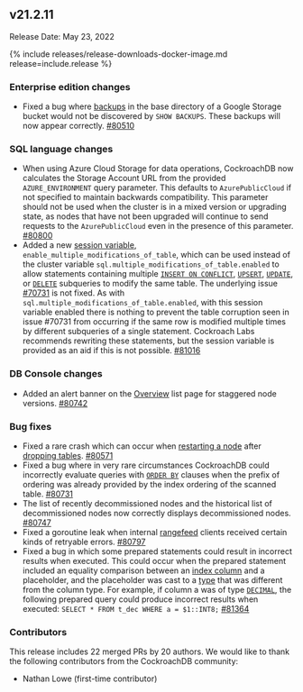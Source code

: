 ## v21.2.11

Release Date: May 23, 2022

{% include releases/release-downloads-docker-image.md release=include.release %}

<h3 id="v21-2-11-enterprise-edition-changes">Enterprise edition changes</h3>

- Fixed a bug where [backups](../v21.2/take-full-and-incremental-backups.html) in the base directory of a Google Storage bucket would not be discovered by `SHOW BACKUPS`. These backups will now appear correctly. [#80510][#80510]

<h3 id="v21-2-11-sql-language-changes">SQL language changes</h3>

- When using Azure Cloud Storage for data operations, CockroachDB now calculates the Storage Account URL from the provided `AZURE_ENVIRONMENT` query parameter. This defaults to `AzurePublicCloud` if not specified to maintain backwards compatibility. This parameter should not be used when the cluster is in a mixed version or upgrading state, as nodes that have not been upgraded will continue to send requests to the `AzurePublicCloud` even in the presence of this parameter. [#80800][#80800]
- Added a new [session variable](../v21.2/set-vars.html#supported-variables), `enable_multiple_modifications_of_table`, which can be used instead of the cluster variable `sql.multiple_modifications_of_table.enabled` to allow statements containing multiple [`INSERT ON CONFLICT`](../v21.2/insert.html#on-conflict-clause), [`UPSERT`](../v21.2/upsert.html), [`UPDATE`](../v21.2/update.html), or [`DELETE`](../v21.2/delete.html) subqueries to modify the same table. The underlying issue [#70731](https://github.com/cockroachdb/cockroach/issues/70731) is not fixed. As with `sql.multiple_modifications_of_table.enabled`, with this session variable enabled there is nothing to prevent the table corruption seen in issue #70731 from occurring if the same row is modified multiple times by different subqueries of a single statement. Cockroach Labs recommends rewriting these statements, but the session variable is provided as an aid if this is not possible. [#81016][#81016]

<h3 id="v21-2-11-db-console-changes">DB Console changes</h3>

- Added an alert banner on the [Overview](../v21.2/ui-overview.html) list page for staggered node versions. [#80742][#80742]

<h3 id="v21-2-11-bug-fixes">Bug fixes</h3>

- Fixed a rare crash which can occur when [restarting a node](../v21.2/cockroach-start.html) after [dropping tables](../v21.2/drop-table.html). [#80571][#80571]
- Fixed a bug where in very rare circumstances CockroachDB could incorrectly evaluate queries with [`ORDER BY`](../v21.2/order-by.html) clauses when the prefix of ordering was already provided by the index ordering of the scanned table. [#80731][#80731]
- The list of recently decommissioned nodes and the historical list of decommissioned nodes now correctly displays decommissioned nodes. [#80747][#80747]
- Fixed a goroutine leak when internal [rangefeed](../v21.2/use-changefeeds.html#enable-rangefeeds) clients received certain kinds of retryable errors. [#80797][#80797]
- Fixed a bug in which some prepared statements could result in incorrect results when executed. This could occur when the prepared statement included an equality comparison between an [index column](../v21.2/schema-design-indexes.html) and a placeholder, and the placeholder was cast to a [type](../v21.2/data-types.html) that was different from the column type. For example, if column a was of type [`DECIMAL`](../v21.2/decimal.html), the following prepared query could produce incorrect results when executed: `SELECT * FROM t_dec WHERE a = $1::INT8;` [#81364][#81364]

<h3 id="v21-2-11-contributors">Contributors</h3>

This release includes 22 merged PRs by 20 authors.
We would like to thank the following contributors from the CockroachDB community:

- Nathan Lowe (first-time contributor)

[#80510]: https://github.com/cockroachdb/cockroach/pull/80510
[#80571]: https://github.com/cockroachdb/cockroach/pull/80571
[#80731]: https://github.com/cockroachdb/cockroach/pull/80731
[#80742]: https://github.com/cockroachdb/cockroach/pull/80742
[#80747]: https://github.com/cockroachdb/cockroach/pull/80747
[#80797]: https://github.com/cockroachdb/cockroach/pull/80797
[#80800]: https://github.com/cockroachdb/cockroach/pull/80800
[#81016]: https://github.com/cockroachdb/cockroach/pull/81016
[#81364]: https://github.com/cockroachdb/cockroach/pull/81364
